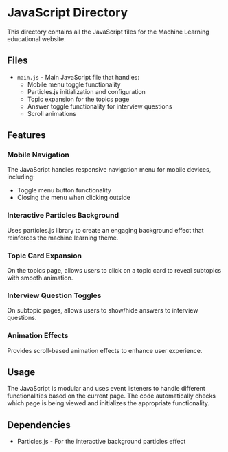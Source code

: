 # JavaScript Directory

This directory contains all the JavaScript files for the Machine Learning educational website.

## Files

- `main.js` - Main JavaScript file that handles:
  - Mobile menu toggle functionality
  - Particles.js initialization and configuration
  - Topic expansion for the topics page
  - Answer toggle functionality for interview questions
  - Scroll animations

## Features

### Mobile Navigation
The JavaScript handles responsive navigation menu for mobile devices, including:
- Toggle menu button functionality
- Closing the menu when clicking outside

### Interactive Particles Background
Uses particles.js library to create an engaging background effect that reinforces the machine learning theme.

### Topic Card Expansion
On the topics page, allows users to click on a topic card to reveal subtopics with smooth animation.

### Interview Question Toggles
On subtopic pages, allows users to show/hide answers to interview questions.

### Animation Effects
Provides scroll-based animation effects to enhance user experience.

## Usage

The JavaScript is modular and uses event listeners to handle different functionalities based on the current page. The code automatically checks which page is being viewed and initializes the appropriate functionality.

## Dependencies

- Particles.js - For the interactive background particles effect